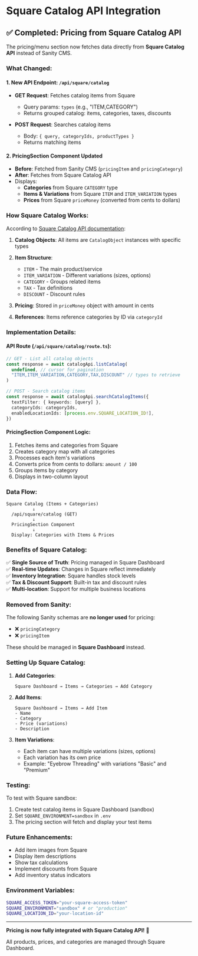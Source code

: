 # Square Catalog API Integration

## ✅ Completed: Pricing from Square Catalog API

The pricing/menu section now fetches data directly from **Square Catalog API** instead of Sanity CMS.

### What Changed:

#### 1. **New API Endpoint: `/api/square/catalog`**
- **GET Request**: Fetches catalog items from Square
  - Query params: `types` (e.g., "ITEM,CATEGORY")
  - Returns grouped catalog: items, categories, taxes, discounts

- **POST Request**: Searches catalog items
  - Body: `{ query, categoryIds, productTypes }`
  - Returns matching items

#### 2. **PricingSection Component Updated**
- **Before**: Fetched from Sanity CMS (`pricingItem` and `pricingCategory`)
- **After**: Fetches from Square Catalog API
- Displays:
  - **Categories** from Square `CATEGORY` type
  - **Items & Variations** from Square `ITEM` and `ITEM_VARIATION` types
  - **Prices** from Square `priceMoney` (converted from cents to dollars)

### How Square Catalog Works:

According to [Square Catalog API documentation](https://developer.squareup.com/docs/catalog-api/what-it-does):

1. **Catalog Objects**: All items are `CatalogObject` instances with specific types
2. **Item Structure**:
   - `ITEM` - The main product/service
   - `ITEM_VARIATION` - Different variations (sizes, options)
   - `CATEGORY` - Groups related items
   - `TAX` - Tax definitions
   - `DISCOUNT` - Discount rules

3. **Pricing**: Stored in `priceMoney` object with amount in cents
4. **References**: Items reference categories by ID via `categoryId`

### Implementation Details:

#### API Route (`/api/square/catalog/route.ts`):
```typescript
// GET - List all catalog objects
const response = await catalogApi.listCatalog(
  undefined, // cursor for pagination
  "ITEM,ITEM_VARIATION,CATEGORY,TAX,DISCOUNT" // types to retrieve
)

// POST - Search catalog items
const response = await catalogApi.searchCatalogItems({
  textFilter: { keywords: [query] },
  categoryIds: categoryIds,
  enabledLocationIds: [process.env.SQUARE_LOCATION_ID!],
})
```

#### PricingSection Component Logic:
1. Fetches items and categories from Square
2. Creates category map with all categories
3. Processes each item's variations
4. Converts price from cents to dollars: `amount / 100`
5. Groups items by category
6. Displays in two-column layout

### Data Flow:

```
Square Catalog (Items + Categories)
          ↓
  /api/square/catalog (GET)
          ↓
  PricingSection Component
          ↓
  Display: Categories with Items & Prices
```

### Benefits of Square Catalog:

✅ **Single Source of Truth**: Pricing managed in Square Dashboard  
✅ **Real-time Updates**: Changes in Square reflect immediately  
✅ **Inventory Integration**: Square handles stock levels  
✅ **Tax & Discount Support**: Built-in tax and discount rules  
✅ **Multi-location**: Support for multiple business locations  

### Removed from Sanity:

The following Sanity schemas are **no longer used** for pricing:
- ❌ `pricingCategory` 
- ❌ `pricingItem`

These should be managed in **Square Dashboard** instead.

### Setting Up Square Catalog:

1. **Add Categories**:
   ```
   Square Dashboard → Items → Categories → Add Category
   ```

2. **Add Items**:
   ```
   Square Dashboard → Items → Add Item
   - Name
   - Category
   - Price (variations)
   - Description
   ```

3. **Item Variations**:
   - Each item can have multiple variations (sizes, options)
   - Each variation has its own price
   - Example: "Eyebrow Threading" with variations "Basic" and "Premium"

### Testing:

To test with Square sandbox:

1. Create test catalog items in Square Dashboard (sandbox)
2. Set `SQUARE_ENVIRONMENT=sandbox` in `.env`
3. The pricing section will fetch and display your test items

### Future Enhancements:

- Add item images from Square
- Display item descriptions
- Show tax calculations
- Implement discounts from Square
- Add inventory status indicators

### Environment Variables:

```bash
SQUARE_ACCESS_TOKEN="your-square-access-token"
SQUARE_ENVIRONMENT="sandbox" # or "production"
SQUARE_LOCATION_ID="your-location-id"
```

---

**Pricing is now fully integrated with Square Catalog API!** 🎉

All products, prices, and categories are managed through Square Dashboard.

